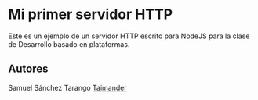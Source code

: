 # Mi primer servidor HTTP

Este es un ejemplo de un servidor HTTP escrito para NodeJS para la clase de Desarrollo basado en plataformas.

## Autores

Samuel Sánchez Tarango [Taimander](https://github.com/Taimander)

